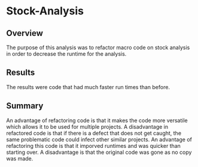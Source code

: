 # Stock-Analysis
## Overview
The purpose of this analysis was to refactor macro code on stock analysis in order to decrease the runtime for the analysis.
## Results
The results were code that had much faster run times than before. 
## Summary
An advantage of refactoring code is that it makes the code more versatile which allows it to be used for multiple projects. A disadvantage in refactored code is that if there is a defect that does not get caught, the same problematic code could infect other similar projects. An advantage of refactoring this code is that it imporved runtimes and was quicker than starting over. A disadvantage is that the original code was gone as no copy was made.
